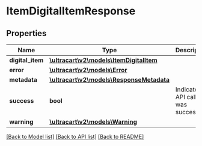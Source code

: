 # ItemDigitalItemResponse

## Properties
Name | Type | Description | Notes
------------ | ------------- | ------------- | -------------
**digital_item** | [**\ultracart\v2\models\ItemDigitalItem**](ItemDigitalItem.md) |  | [optional] 
**error** | [**\ultracart\v2\models\Error**](Error.md) |  | [optional] 
**metadata** | [**\ultracart\v2\models\ResponseMetadata**](ResponseMetadata.md) |  | [optional] 
**success** | **bool** | Indicates if API call was successful | [optional] 
**warning** | [**\ultracart\v2\models\Warning**](Warning.md) |  | [optional] 

[[Back to Model list]](../README.md#documentation-for-models) [[Back to API list]](../README.md#documentation-for-api-endpoints) [[Back to README]](../README.md)


